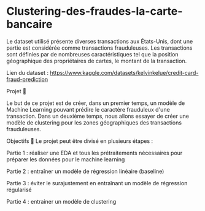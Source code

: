# Clustering-des-fraudes-la-carte-bancaire


Le dataset utilisé présente diverses transactions aux États-Unis, dont une partie est considérée comme transactions frauduleuses. Les transactions sont définies par de nombreuses caractéristiques tel que la position géographique des propriétaires de cartes, le montant de la transaction.

Lien du dataset : https://www.kaggle.com/datasets/kelvinkelue/credit-card-fraud-prediction



Projet 🚧

Le but de ce projet est de créer, dans un premier temps, un modèle de Machine Learning pouvant prédire le caractère frauduleux d'une transaction. Dans un deuxième temps, nous allons essayer de créer une modèle de clustering pour les zones géographiques des transactions frauduleuses. 


Objectifs 🎯 Le projet peut être divisé en plusieurs étapes :

Partie 1 : réaliser une EDA et tous les prétraitements nécessaires pour préparer les données pour le machine learning

Partie 2 : entraîner un modèle de régression linéaire (baseline)

Partie 3 : éviter le surajustement en entraînant un modèle de régression régularisé

Partie 4 : entrainer un modèle de clustering
